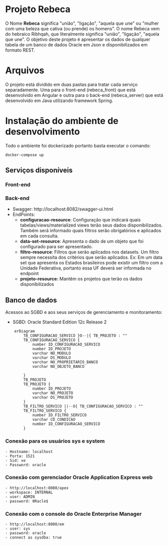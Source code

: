 # Projeto Rebeca

O Nome **Rebeca** significa "união", "ligação", "aquela que une" ou "mulher com uma beleza que cativa (ou prende) os homens". O nome Rebeca vem do hebraico Ribhqah, que literalmente significa "união", "ligação", "aquela que une".
O objetivo deste projeto é apresentar os dados de qualquer tabela de um banco de dados Oracle em Json e disponibilizados em formato REST.


# Arquivos

O projeto está dividido em duas pastas para tratar cada serviço separadamente. Uma para o front-end (rebeca_front) que está desenvolvido em Angular e outra para o back-end (rebeca_server) que está desenvolvido em Java utilizando framework Spring.

# Instalação do ambiente de desenvolvimento

Todo o ambiente foi dockerizado portanto basta executar o comando:

    docker-compose up 

## Serviços disponíveis

### Front-end

### Back-end

- Swagger: http://localhost:8082/swagger-ui.html
- EndPoints:
	- **configuracao-resource**: Configuração que indicará quais tabelas/views/materialized views terão seus dados disponibilizados. Também será informado quais filtros serão obrigatórios e aplicados em cada consulta. 
	- **data-set-resource**:  Apresenta o dado de um objeto que foi configurado para ser apresentado. 
	- **filtro-resource**:  Filtros que serão aplicados nos datasets. Um filtro sempre necessita dos critérios que serão aplicados. Ex: Em um data set que apresenta os Estados brasileiros pode existir um filtro com a Unidade Federativa, portanto essa UF deverá ser informada no endpoint
	- **projeto-resource:** Mantêm os projetos que terão os dados disponibilizados
			

## Banco de dados
Acessos ao SGBD e aos seus serviços de gerenciamento e monitoramento:
- SGBD:  Oracle Standard Edition 12c Release 2

```mermaid
    erDiagram
        TB_CONFIGURACAO_SERVICO }O--|{ TB_PROJETO : ""
        TB_CONFIGURACAO_SERVICO {
            number ID_CONFIGURACAO_SERVICO
            number ID_PROJETO
            varchar NO_MODULO
            varchar DS_MODULO
            varchar NO_PROPRIETARIO_BANCO
            varchar NO_OBJETO_BANCO
    
        }
        TB_PROJETO 
        TB_PROJETO {
            number ID_PROJETO
            varchar NO_PROJETO
            varchar DS_PROJETO
        }
        TB_FILTRO_SERVICO ||--O{ TB_CONFIGURACAO_SERVICO : ""
        TB_FILTRO_SERVICO { 
            number ID_FILTRO_SERVICO
            varchar CD_CONDICAO
            number ID_CONFIGURACAO_SERVICO
        }
```
### Conexão para os usuários sys e system
	- Hostname: localhost
	- Porta: 1521
	- Sid: xe
	- Password: oracle
### Conexão com gerenciador Oracle Application Express web
	- http://localhost:8080/apex
	- workspace: INTERNAL
	- user: ADMIN
	- password: 0Racle$
### Conexão com o console do Oracle Enterprise Manager
	- http://localhost:8080/em
	- user: sys
	- password: oracle
	- connect as sysdba: true